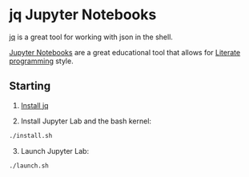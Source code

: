 # jq Jupyter Notebooks

[jq](https://stedolan.github.io/jq/) is a great tool for working with json in
the shell.

[Jupyter Notebooks](https://jupyter.org/) are a great educational tool that
allows for [Literate programming](https://en.wikipedia.org/wiki/Literate_programming) style.

## Starting

1. [Install jq](https://stedolan.github.io/jq/download/)

2. Install Jupyter Lab and the bash kernel:

```sh
./install.sh
```

3. Launch Jupyter Lab:

```sh
./launch.sh
```
